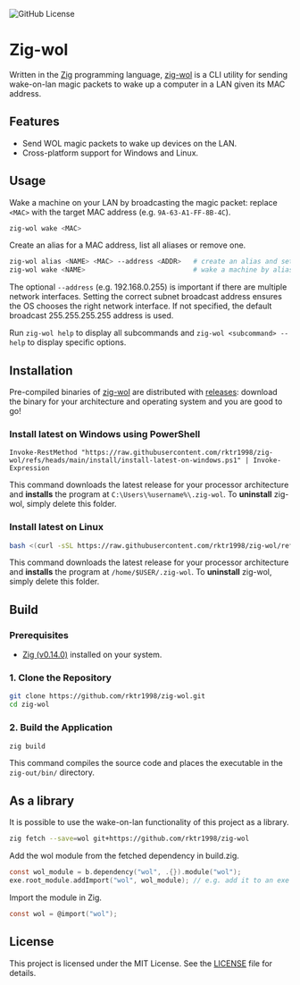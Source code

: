 ![GitHub License](https://img.shields.io/github/license/rktr1998/zig-wol)

# Zig-wol

Written in the [Zig](https://github.com/ziglang/zig) programming language, [zig-wol](https://github.com/rktr1998/zig-wol) is a CLI utility for sending wake-on-lan magic packets to wake up a computer in a LAN given its MAC address.

## Features

- Send WOL magic packets to wake up devices on the LAN.
- Cross-platform support for Windows and Linux.

## Usage

Wake a machine on your LAN by broadcasting the magic packet: replace `<MAC>` with the target MAC address (e.g. `9A-63-A1-FF-8B-4C`).

```sh
zig-wol wake <MAC>
```

Create an alias for a MAC address, list all aliases or remove one.

```sh
zig-wol alias <NAME> <MAC> --address <ADDR>   # create an alias and set its broadcast
zig-wol wake <NAME>                           # wake a machine by alias
```

The optional `--address` (e.g. 192.168.0.255) is important if there are multiple network interfaces. Setting the correct subnet broadcast address ensures the OS chooses the right network interface. If not specified, the default broadcast 255.255.255.255 address is used.

Run `zig-wol help` to display all subcommands and `zig-wol <subcommand> --help` to display specific options.

## Installation

Pre-compiled binaries of [zig-wol](https://github.com/rktr1998/zig-wol) are distributed with [releases](https://github.com/rktr1998/zig-wol/releases): download the binary for your architecture and operating system and you are good to go!

### Install latest on Windows using PowerShell

```pwsh
Invoke-RestMethod "https://raw.githubusercontent.com/rktr1998/zig-wol/refs/heads/main/install/install-latest-on-windows.ps1" | Invoke-Expression
```

This command downloads the latest release for your processor architecture and **installs** the program at `C:\Users\%username%\.zig-wol`. To **uninstall** zig-wol, simply delete this folder.

### Install latest on Linux

```sh
bash <(curl -sSL https://raw.githubusercontent.com/rktr1998/zig-wol/refs/heads/main/install/install-latest-on-linux.sh)
```

This command downloads the latest release for your processor architecture and **installs** the program at `/home/$USER/.zig-wol`. To **uninstall** zig-wol, simply delete this folder.

## Build

### Prerequisites

- [Zig (v0.14.0)](https://ziglang.org/download/) installed on your system.

### 1. Clone the Repository

```sh
git clone https://github.com/rktr1998/zig-wol.git
cd zig-wol
```

### 2. Build the Application

```sh
zig build
```

This command compiles the source code and places the executable in the `zig-out/bin/` directory.

## As a library

It is possible to use the wake-on-lan functionality of this project as a library.

```sh
zig fetch --save=wol git+https://github.com/rktr1998/zig-wol
```

Add the wol module from the fetched dependency in build.zig.

```c
const wol_module = b.dependency("wol", .{}).module("wol");
exe.root_module.addImport("wol", wol_module); // e.g. add it to an exe
```

Import the module in Zig.

```c
const wol = @import("wol");
```

## License

This project is licensed under the MIT License. See the [LICENSE](LICENSE) file for details.
